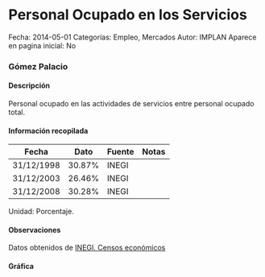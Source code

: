 Personal Ocupado en los Servicios
=====

Fecha: 2014-05-01
Categorías: Empleo, Mercados
Autor: IMPLAN
Aparece en pagina inicial: No

### Gómez Palacio

#### Descripción

Personal ocupado en las actividades de servicios entre personal ocupado total.

<!-- break -->

#### Información recopilada

<table class="table table-hover table-bordered matriz">
  <thead>
    <tr><th>Fecha</th><th>Dato</th><th>Fuente</th><th>Notas</th></tr>
  </thead>
  <tbody>
    <tr><td class="centrado">31/12/1998</td><td class="derecha">30.87%</td><td>INEGI</td><td></td></tr>
    <tr><td class="centrado">31/12/2003</td><td class="derecha">26.46%</td><td>INEGI</td><td></td></tr>
    <tr><td class="centrado">31/12/2008</td><td class="derecha">30.28%</td><td>INEGI</td><td></td></tr>
  </tbody>
</table>

Unidad: Porcentaje.

#### Observaciones

Datos obtenidos de [INEGI. Censos económicos](http://www3.inegi.org.mx/sistemas/saic/)

#### Gráfica

<div id="Morrisedutuuhq" class="grafica"></div>
  <script>
  new Morris.Line({
    element: 'Morrisedutuuhq',
    data: [
      { fecha: '1998-12-31', dato: 30.8700 },
      { fecha: '2003-12-31', dato: 26.4600 },
      { fecha: '2008-12-31', dato: 30.2786 }
    ],
    xkey: 'fecha',
    ykeys: ['dato'],
    labels: ['Dato'],
    lineColors: ['#FF5B02'],
    xLabelFormat: function(d) {
      return d.getDate()+'/'+(d.getMonth()+1)+'/'+d.getFullYear();
    },
    dateFormat: function (ts) {
      var d = new Date(ts);
      return d.getDate() + '/' + (d.getMonth() + 1) + '/' + d.getFullYear();
    }
  });
  </script>
